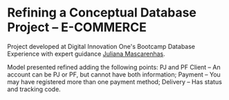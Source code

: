 # Refining a Conceptual Database Project – E-COMMERCE

Project developed at Digital Innovation One's Bootcamp Database Experience with expert guidance [Juliana Mascarenhas](https://www.linkedin.com/in/juliana-mascarenhas-00349426/ "Juliana Mascarenhas").

Model presented refined adding the following points:
PJ and PF Client – ​​An account can be PJ or PF, but cannot have both information;
Payment – ​​You may have registered more than one payment method;
Delivery – Has status and tracking code.
